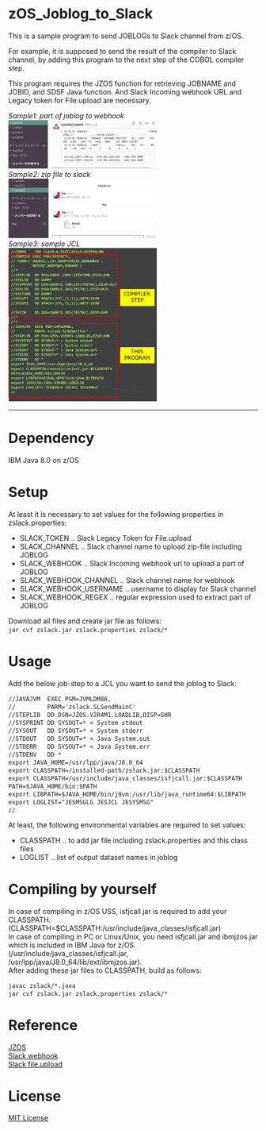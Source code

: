 # zOS_Joblog_to_Slack

This is a sample program to send JOBLOGs to Slack channel from z/OS.
  
For example, it is supposed to send the result of the compiler to Slack channel, by adding this program to the next step of the COBOL compiler step.
  
This program requires the JZOS function for retrieving JOBNAME and JOBID, and SDSF Java function.
And Slack Incoming webhook URL and Legacy token for File.upload are necessary.

*Sample1: part of joblog to webhook*  
<img width="300px" alt="slack screenshot which displays the extracted joblog" src="img/sample2.png">  
*Sample2: zip file to slack*  
<img width="300px" alt="slack screenshot attached zip file of joblogs" src="img/sample3.png">  
*Sample3: sample JCL*  
<img width="300px" alt="sample jcl includind this program's step" src="img/sample1.png">  

---
# Dependency

IBM Java 8.0 on z/OS

# Setup
At least it is necessary to set values for the following properties in zslack.properties:
- SLACK_TOKEN .. Slack Legacy Token for File.upload
- SLACK_CHANNEL .. Slack channel name to upload zip-file including JOBLOG
- SLACK_WEBHOOK .. Slack Incoming webhook url to upload a part of JOBLOG
- SLACK_WEBHOOK_CHANNEL .. Slack channel name for webhook
- SLACK_WEBHOOK_USERNAME .. username to display for Slack channel
- SLACK_WEBHOOK_REGEX .. regular expression used to extract part of JOBLOG
  
Download all files and create jar file as follows:  
```jar cvf zslack.jar zslack.properties zslack/*```

# Usage
Add the below job-step to a JCL you want to send the joblog to Slack:
```JCL step
//JAVAJVM  EXEC PGM=JVMLDM86,
//         PARM='zslack.SLSendMainC'
//STEPLIB  DD DSN=JZOS.V2R4M1.LOADLIB,DISP=SHR
//SYSPRINT DD SYSOUT=* < System stdout
//SYSOUT   DD SYSOUT=* < System stderr
//STDOUT   DD SYSOUT=* < Java System.out
//STDERR   DD SYSOUT=* < Java System.err
//STDENV   DD *
export JAVA_HOME=/usr/lpp/java/J8.0_64
export CLASSPATH=/installed-path/zslack.jar:$CLASSPATH
export CLASSPATH=/usr/include/java_classes/isfjcall.jar:$CLASSPATH
PATH=$JAVA_HOME/bin:$PATH
export LIBPATH=$JAVA_HOME/bin/j9vm:/usr/lib/java_runtime64:$LIBPATH
export LOGLIST="JESMSGLG JESJCL JESYSMSG"
//
```
  
At least, the following environmental variables are required to set values:
- CLASSPATH .. to add jar file including zslack.properties and this class files
- LOGLIST .. list of output dataset names in joblog

# Compiling by yourself
In case of compiling in z/OS USS, isfjcall.jar is required to add your CLASSPATH.  
(CLASSPATH=$CLASSPATH:/usr/include/java_classes/isfjcall.jar)  
In case of compiling in PC or Linux/Unix, you need isfjcall.jar and ibmjzos.jar which is included in IBM Java for z/OS. (/usr/include/java_classes/isfjcall.jar, /usr/lpp/java/J8.0_64/lib/ext/ibmjzos.jar).  
After adding these jar files to CLASSPATH, build as follows:
```
javac zslack/*.java
jar cvf zslack.jar zslack.properties zslack/*
```

# Reference
[JZOS](https://www.ibm.com/support/knowledgecenter/SSYKE2_8.0.0/com.ibm.java.zsecurity.80.doc/zsecurity-component/jzos.html)  
[Slack webhook](https://api.slack.com/incoming-webhooks)  
[Slack file.upload](https://api.slack.com/methods/files.upload)  

# License
[MIT License](https://opensource.org/licenses/mit-license.php)

